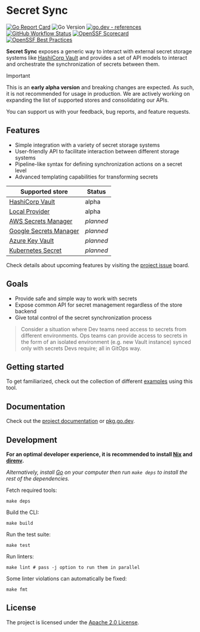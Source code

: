 # Secret Sync

[![Go Report Card](https://goreportcard.com/badge/github.com/bank-vaults/secret-sync?style=flat-square)](https://goreportcard.com/report/github.com/bank-vaults/secret-sync)
![Go Version](https://img.shields.io/badge/go%20version-%3E=1.21-61CFDD.svg?style=flat-square)
[![go.dev - references](https://pkg.go.dev/badge/mod/github.com/bank-vaults/secret-sync)](https://pkg.go.dev/mod/github.com/bank-vaults/secret-sync)
<br>
[![GitHub Workflow Status](https://img.shields.io/github/actions/workflow/status/bank-vaults/secret-sync/ci.yaml?branch=main&style=flat-square)](https://github.com/bank-vaults/secret-sync/actions/workflows/ci.yaml?query=workflow%3ACI)
[![OpenSSF Scorecard](https://api.securityscorecards.dev/projects/github.com/bank-vaults/secret-sync/badge?style=flat-square)](https://api.securityscorecards.dev/projects/github.com/bank-vaults/secret-sync)
[![OpenSSF Best Practices](https://www.bestpractices.dev/projects/8055/badge)](https://www.bestpractices.dev/projects/8055)

**Secret Sync** exposes a generic way to interact with external secret storage systems like [HashiCorp Vault](https://www.vaultproject.io/) and provides a set of API models to interact and orchestrate the synchronization of secrets between them.

> [!IMPORTANT]
> This is an **early alpha version** and breaking changes are expected.
> As such, it is not recommended for usage in production.
> We are actively working on expanding the list of supported stores and consolidating our APIs.
>
> You can support us with your feedback, bug reports, and feature requests.

## Features

- Simple integration with a variety of secret storage systems
- User-friendly API to facilitate interaction between different storage systems
- Pipeline-like syntax for defining synchronization actions on a secret level
- Advanced templating capabilities for transforming secrets

| **Supported store**                                                      | **Status** |
|--------------------------------------------------------------------------|------------|
| [HashiCorp Vault](https://www.vaultproject.io)                           | alpha      |
| [Local Provider](#secret-store)                                          | alpha      |
| [AWS Secrets Manager](https://aws.amazon.com/secrets-manager)            | _planned_  |
| [Google Secrets Manager](https://cloud.google.com/secret-manager)        | _planned_  |
| [Azure Key Vault](https://azure.microsoft.com/en-us/services/key-vault/) | _planned_  |
| [Kubernetes Secret](https://kubernetes.io/)                              | _planned_  |

Check details about upcoming features by visiting the [project issue](https://github.com/bank-vaults/secret-sync/issues) board.

## Goals

* Provide safe and simple way to work with secrets
* Expose common API for secret management regardless of the store backend
* Give total control of the secret synchronization process

> Consider a situation where Dev teams need access to secrets from different environments.
> Ops teams can provide access to secrets in the form of an isolated environment (e.g. new Vault instance) synced only with secrets Devs require; all in GitOps way.

## Getting started

To get familiarized, check out the collection of different [examples](examples) using this tool.

## Documentation

Check out the [project documentation](docs) or [pkg.go.dev](https://pkg.go.dev/mod/github.com/bank-vaults/secret-sync).

## Development

**For an optimal developer experience, it is recommended to install [Nix](https://nixos.org/download.html) and [direnv](https://direnv.net/docs/installation.html).**

_Alternatively, install [Go](https://go.dev/dl/) on your computer then run `make deps` to install the rest of the dependencies._

Fetch required tools:

```shell
make deps
```

Build the CLI:

```shell
make build
```

Run the test suite:

```shell
make test
```

Run linters:

```shell
make lint # pass -j option to run them in parallel
```

Some linter violations can automatically be fixed:

```shell
make fmt
```

## License

The project is licensed under the [Apache 2.0 License](https://github.com/bank-vaults/secret-sync/blob/master/LICENSE).
